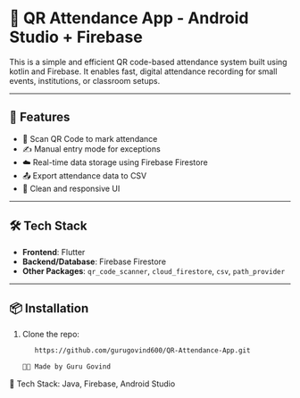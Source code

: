 # 📲 QR Attendance App - Android Studio + Firebase

This is a simple and efficient QR code-based attendance system built using kotlin and Firebase. It enables fast, digital attendance recording for small events, institutions, or classroom setups.

---

## 🚀 Features

- 📸 Scan QR Code to mark attendance  
- ✍️ Manual entry mode for exceptions  
- ☁️ Real-time data storage using Firebase Firestore  
- 📤 Export attendance data to CSV  
- 📱 Clean and responsive UI  

---

## 🛠️ Tech Stack

- **Frontend**: Flutter  
- **Backend/Database**: Firebase Firestore  
- **Other Packages**: `qr_code_scanner`, `cloud_firestore`, `csv`, `path_provider`  

---

## 📦 Installation

1. Clone the repo:
   ```bash
      https://github.com/gurugovind600/QR-Attendance-App.git

   👨‍💻 Made by Guru Govind  
🧠 Tech Stack: Java, Firebase, Android Studio
